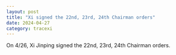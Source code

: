 ```yaml
---
layout: post
title: "Xi signed the 22nd, 23rd, 24th Chairman orders"
date: 2024-04-27
category: tracexi
---
```


On 4/26, Xi Jinping signed the 22nd, 23rd, 24th Chairman orders.

